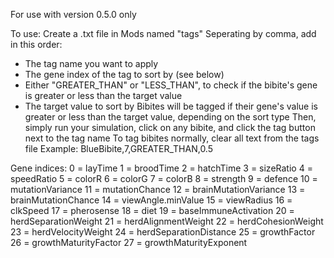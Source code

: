 For use with version 0.5.0 only

To use:
Create a .txt file in Mods named "tags"
Seperating by comma, add in this order:
- The tag name you want to apply
- The gene index of the tag to sort by (see below)
- Either "GREATER_THAN" or "LESS_THAN", to check if the bibite's gene is greater or less than the target value
- The target value to sort by
Bibites will be tagged if their gene's value is greater or less than the target value, depending on the sort type
Then, simply run your simulation, click on any bibite, and click the tag button next to the tag name
To tag bibites normally, clear all text from the tags file
Example:
BlueBibite,7,GREATER_THAN,0.5

Gene indices:
0 = layTime
1 = broodTime
2 = hatchTime
3 = sizeRatio
4 = speedRatio
5 = colorR
6 = colorG
7 = colorB
8 = strength
9 = defence
10 = mutationVariance
11 = mutationChance
12 = brainMutationVariance
13 = brainMutationChance
14 = viewAngle.minValue
15 = viewRadius
16 = clkSpeed
17 = pherosense
18 = diet
19 = baseImmuneActivation
20 = herdSeparationWeight
21 = herdAlignmentWeight
22 = herdCohesionWeight
23 = herdVelocityWeight
24 = herdSeparationDistance
25 = growthFactor
26 = growthMaturityFactor
27 = growthMaturityExponent
